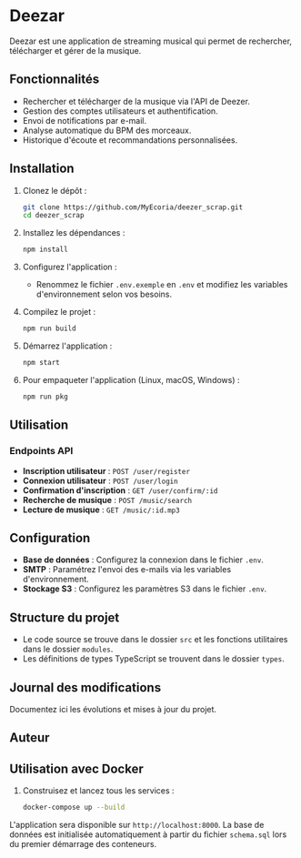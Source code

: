 # Deezar

Deezar est une application de streaming musical qui permet de rechercher, télécharger et gérer de la musique.

## Fonctionnalités

- Rechercher et télécharger de la musique via l'API de Deezer.
- Gestion des comptes utilisateurs et authentification.
- Envoi de notifications par e-mail.
- Analyse automatique du BPM des morceaux.
- Historique d'écoute et recommandations personnalisées.

## Installation

1. Clonez le dépôt :
    ```sh
    git clone https://github.com/MyEcoria/deezer_scrap.git
    cd deezer_scrap
    ```

2. Installez les dépendances :
    ```sh
    npm install
    ```

3. Configurez l'application :
   - Renommez le fichier `.env.exemple` en `.env` et modifiez les variables d'environnement selon vos besoins.

4. Compilez le projet :
    ```sh
    npm run build
    ```

5. Démarrez l'application :
    ```sh
    npm start
    ```

6. Pour empaqueter l'application (Linux, macOS, Windows) :
    ```sh
    npm run pkg
    ```

## Utilisation

### Endpoints API

- **Inscription utilisateur** : `POST /user/register`
- **Connexion utilisateur** : `POST /user/login`
- **Confirmation d'inscription** : `GET /user/confirm/:id`
- **Recherche de musique** : `POST /music/search`
- **Lecture de musique** : `GET /music/:id.mp3`

## Configuration

- **Base de données** : Configurez la connexion dans le fichier `.env`.
- **SMTP** : Paramétrez l'envoi des e-mails via les variables d'environnement.
- **Stockage S3** : Configurez les paramètres S3 dans le fichier `.env`.

## Structure du projet

- Le code source se trouve dans le dossier `src` et les fonctions utilitaires dans le dossier `modules`.
- Les définitions de types TypeScript se trouvent dans le dossier `types`.

## Journal des modifications

Documentez ici les évolutions et mises à jour du projet.

## Auteur

## Utilisation avec Docker

1. Construisez et lancez tous les services :
   ```sh
   docker-compose up --build
   ```

L'application sera disponible sur `http://localhost:8000`.
La base de données est initialisée automatiquement à partir du fichier `schema.sql` lors du premier démarrage des conteneurs.
